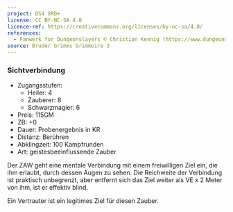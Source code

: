 ```yaml
---
project: DS4 SRD+
license: CC BY-NC-SA 4.0
licence-ref: https://creativecommons.org/licenses/by-nc-sa/4.0/
references: 
  - Fanwerk for Dungeonslayers © Christian Kennig (https://www.dungeonslayers.net/)
source: Bruder Grimms Grimmoire 3
---
```


### Sichtverbindung

- Zugangsstufen:
  - Heiler: 4
  - Zauberer: 8
  - Schwarzmagier: 6
- Preis: 115GM
- ZB: +0
- Dauer: Probenergebnis in KR
- Distanz: Berühren
- Abklingzeit: 100 Kampfrunden
- Art: geistesbeeinflussende Zauber

Der ZAW geht eine mentale Verbindung mit einem freiwilligen Ziel ein, die ihm erlaubt, durch dessen Augen zu sehen. Die Reichweite der Verbindung ist praktisch unbegrenzt, aber entfernt sich das Ziel weiter als VE x 2 Meter von ihm, ist er effektiv blind.

Ein Vertrauter ist ein legitimes Ziel für diesen Zauber.

